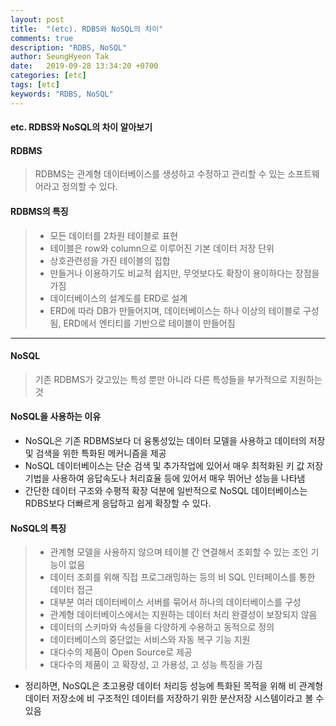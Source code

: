 ```yaml
---
layout: post
title:  "(etc). RDBS와 NoSQL의 차이"
comments: true
description: "RDBS, NoSQL"
author: SeungHyeon Tak
date:   2019-09-28 13:34:20 +0700
categories: [etc]
tags: [etc]
keywords: "RDBS, NoSQL"
---
```

#### etc. RDBS와 NoSQL의 차이 알아보기

#### RDBMS
> RDBMS는 관계형 데이터베이스를 생성하고 수정하고 관리할 수 있는 소프트웨어라고 정의할 수 있다.

#### RDBMS의 특징
> * 모든 데이터를 2차원 테이블로 표현
> * 테이블은 row와 column으로 이루어진 기본 데이터 저장 단위
> * 상호관련성을 가진 테이블의 집합
> * 만들거나 이용하기도 비교적 쉽지만, 무엇보다도 확장이 용이하다는 장점을 가짐
> * 데이터베이스의 설계도를 ERD로 설계
> * ERD에 따라 DB가 만들어지며, 데이터베이스는 하나 이상의 테이블로 구성됨, ERD에서 엔티티를 기반으로 테이블이 만들어짐

*****

#### NoSQL
> 기존 RDBMS가 갖고있는 특성 뿐만 아니라 다른 특성들을 부가적으로 지원하는것


#### NoSQL을 사용하는 이유
 * NoSQL은 기존 RDBMS보다 더 융통성있는 데이터 모델을 사용하고 데이터의 저장 및 검색을 위한 특화된 메커니즘을 제공
 * NoSQL 데이터베이스는 단순 검색 및 추가작업에 있어서 매우 최적화된 키 값 저장기법을 사용하여 응답속도나 처리효율 등에 있어서 매우 뛰어난 성능을 나타냄
 * 간단한 데이터 구조와 수평적 확장 덕분에 일반적으로 NoSQL 데이터베이스는 RDBS보다 더빠르게 응답하고 쉽게 확장할 수 있다.

#### NoSQL의 특징
> * 관계형 모델을 사용하지 않으며 테이블 간 연결해서 조회할 수 있는 조인 기능이 없음
> * 데이터 조회를 위해 직접 프로그래밍하는 등의 비 SQL 인터페이스를 통한 데이터 접근
> * 대부분 여러 데이터베이스 서버를 묶어서 하나의 데이터베이스를 구성
> * 관계형 데이터베이스에서는 지원하는 데이터 처리 완결성이 보장되지 않음
> * 데이터의 스키마와 속성들을 다양하게 수용하고 동적으로 정의
> * 데이터베이스의 중단없는 서비스와 자동 복구 기능 지원
> * 대다수의 제품이 Open Source로 제공
> * 대다수의 제품이 고 확장성, 고 가용성, 고 성능 특징을 가짐



* 정리하면, NoSQL은 초고용량 데이터 처리등 성능에 특화된 목적을 위해 비 관계형 데이터 저장소에 비 구조적인 데이터를 저장하기 위한 분산저장 시스템이라고 볼 수 있음